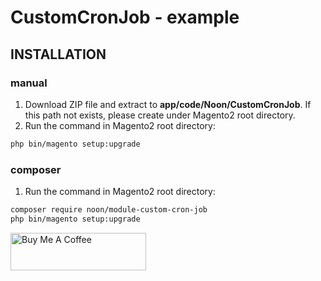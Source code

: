 # CustomCronJob - example 

## INSTALLATION

### manual

1. Download ZIP file and extract to **app/code/Noon/CustomCronJob**. If this path not exists, please create under Magento2 root directory.
2. Run the command in Magento2 root directory:

```bash
php bin/magento setup:upgrade
```

### composer

1. Run the command in Magento2 root directory:

```bash
composer require noon/module-custom-cron-job
php bin/magento setup:upgrade
```

<a href="https://www.buymeacoffee.com/alex79" target="_blank"><img src="https://cdn.buymeacoffee.com/buttons/v2/default-yellow.png" alt="Buy Me A Coffee" style="height: 60px !important;width: 217px !important;" ></a>
